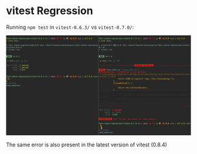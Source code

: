 # vitest Regression

Running `npm test` in `vitest-0.6.3/` vs `vitest-0.7.0/`:

![error.png](error.png)

The same error is also present in the latest version of vitest (0.8.4)

